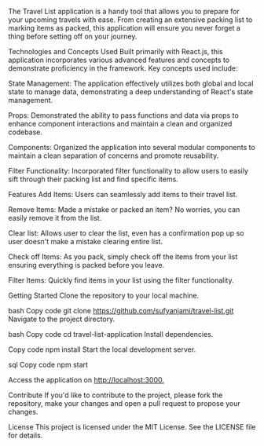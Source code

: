 The Travel List application is a handy tool that allows you to prepare for your upcoming travels with ease. From creating an extensive packing list to marking items as packed, this application will ensure you never forget a thing before setting off on your journey.

Technologies and Concepts Used <a name="technologies-and-concepts-used"></a>
Built primarily with React.js, this application incorporates various advanced features and concepts to demonstrate proficiency in the framework. Key concepts used include:

State Management: The application effectively utilizes both global and local state to manage data, demonstrating a deep understanding of React's state management.

Props: Demonstrated the ability to pass functions and data via props to enhance component interactions and maintain a clean and organized codebase.

Components: Organized the application into several modular components to maintain a clean separation of concerns and promote reusability.

Filter Functionality: Incorporated filter functionality to allow users to easily sift through their packing list and find specific items.

Features <a name="features"></a>
Add Items: Users can seamlessly add items to their travel list.

Remove Items: Made a mistake or packed an item? No worries, you can easily remove it from the list.

Clear list: Allows user to clear the list, even has a confirmation pop up so user doesn't make a mistake clearing entire list.

Check off Items: As you pack, simply check off the items from your list ensuring everything is packed before you leave.

Filter Items: Quickly find items in your list using the filter functionality.

Getting Started <a name="getting-started"></a>
Clone the repository to your local machine.

bash
Copy code
git 
clone
https://github.com/sufyanjami/travel-list.git
Navigate to the project directory.

bash
Copy code
cd
 travel-list-application
Install dependencies.

Copy code
npm install
Start the local development server.

sql
Copy code
npm 
start

Access the application on [http://localhost:3000.](https://sufyanjami.github.io/travel-list)

Contribute <a name="contribute"></a>
If you'd like to contribute to the project, please fork the repository, make your changes and open a pull request to propose your changes.

License <a name="license"></a>
This project is licensed under the MIT License. See the LICENSE file for details.
